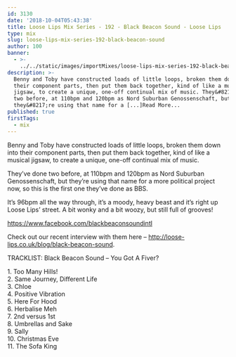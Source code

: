 ```yaml
---
id: 3130
date: '2018-10-04T05:43:38'
title: Loose Lips Mix Series - 192 - Black Beacon Sound - Loose Lips
type: mix
slug: loose-lips-mix-series-192-black-beacon-sound
author: 100
banner:
  - >-
    ../../static/images/importMixes/loose-lips-mix-series-192-black-beacon-sound/image3130.jpeg
description: >-
  Benny and Toby have constructed loads of little loops, broken them down into
  their component parts, then put them back together, kind of like a musical
  jigsaw, to create a unique, one-off continual mix of music. They&#8217;ve done
  two before, at 110bpm and 120bpm as Nord Suburban Genossenschaft, but
  they&#8217;re using that name for a [...]Read More...
published: true
firstTags:
  - mix
---
```

Benny and Toby have constructed loads of little loops, broken them down into their component parts, then put them back together, kind of like a musical jigsaw, to create a unique, one-off continual mix of music.

They’ve done two before, at 110bpm and 120bpm as Nord Suburban Genossenschaft, but they’re using that name for a more political project now, so this is the first one they’ve done as BBS.

It’s 96bpm all the way through, it’s a moody, heavy beast and it’s right up Loose Lips’ street. A bit wonky and a bit woozy, but still full of grooves!

https://www.facebook.com/blackbeaconsoundintl

Check out our recent interview with them here – http://loose-lips.co.uk/blog/black-beacon-sound.

TRACKLIST: Black Beacon Sound – You Got A Fiver?

1\. Too Many Hills!  
2\. Same Journey, Different Life  
3\. Chloe  
4\. Positive Vibration  
5\. Here For Hood  
6\. Herbalise Meh  
7\. 2nd versus 1st  
8\. Umbrellas and Sake  
9\. Sally  
10\. Christmas Eve  
11\. The Sofa King
